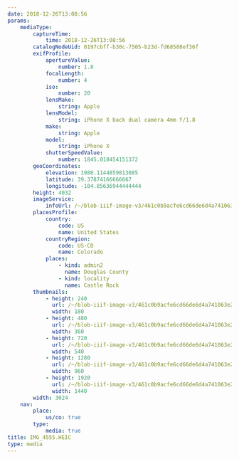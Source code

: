 ```yaml
---
date: 2018-12-26T13:08:56
params:
    mediaType:
        captureTime:
            time: 2018-12-26T13:08:56
        catalogNodeUid: 0197cbff-b30c-7505-b23d-fd68588ef36f
        exifProfile:
            apertureValue:
                number: 1.8
            focalLength:
                number: 4
            iso:
                number: 20
            lensMake:
                string: Apple
            lensModel:
                string: iPhone X back dual camera 4mm f/1.8
            make:
                string: Apple
            model:
                string: iPhone X
            shutterSpeedValue:
                number: 1845.018454151372
        geoCoordinates:
            elevation: 1980.1144859813085
            latitude: 39.37874166666667
            longitude: -104.85636944444444
        height: 4032
        imageService:
            infoUrl: /~/blob-iiif-image-v3/461c0b9acfe6cd66de6d4a741063e262b91b62756bf98d076aacbed2482c4b63/info.json
        placesProfile:
            country:
                code: US
                name: United States
            countryRegion:
                code: US-CO
                name: Colorado
            places:
                - kind: admin2
                  name: Douglas County
                - kind: locality
                  name: Castle Rock
        thumbnails:
            - height: 240
              url: /~/blob-iiif-image-v3/461c0b9acfe6cd66de6d4a741063e262b91b62756bf98d076aacbed2482c4b63/full/180%2C240/0/default.jpg
              width: 180
            - height: 480
              url: /~/blob-iiif-image-v3/461c0b9acfe6cd66de6d4a741063e262b91b62756bf98d076aacbed2482c4b63/full/360%2C480/0/default.jpg
              width: 360
            - height: 720
              url: /~/blob-iiif-image-v3/461c0b9acfe6cd66de6d4a741063e262b91b62756bf98d076aacbed2482c4b63/full/540%2C720/0/default.jpg
              width: 540
            - height: 1280
              url: /~/blob-iiif-image-v3/461c0b9acfe6cd66de6d4a741063e262b91b62756bf98d076aacbed2482c4b63/full/960%2C1280/0/default.jpg
              width: 960
            - height: 1920
              url: /~/blob-iiif-image-v3/461c0b9acfe6cd66de6d4a741063e262b91b62756bf98d076aacbed2482c4b63/full/1440%2C1920/0/default.jpg
              width: 1440
        width: 3024
    nav:
        place:
            us/co: true
        type:
            media: true
title: IMG_4555.HEIC
type: media
---
```

